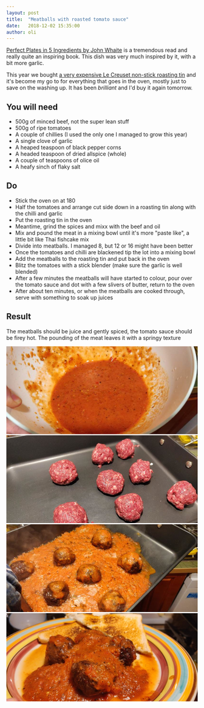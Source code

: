 ```yaml
---
layout: post
title:  "Meatballs with roasted tomato sauce"
date:   2018-12-02 15:35:00
author: oli
---
```


[Perfect Plates in 5 Ingredients by John Whaite](https://amzn.to/2zFuz6L) is a tremendous read and really quite an inspiring book.  This dish was very much inspired by it, with a bit more garlic.

This year we bought [a very expensive Le Creuset non-stick roasting tin](https://amzn.to/2zDS5Bc) and it's become my go to for everything that goes in the oven, mostly just to save on the washing up.  It has been *brilliant* and I'd buy it again tomorrow.

## You will need

* 500g of minced beef, not the super lean stuff
* 500g of ripe tomatoes
* A couple of chillies (I used the only one I managed to grow this year)
* A single clove of garlic
* A heaped teaspoon of black pepper corns
* A headed teaspoon of dried allspice (whole)
* A couple of teaspoons of olice oil
* A heafy sinch of flaky salt


## Do

* Stick the oven on at 180
* Half the tomatoes and arrange cut side down in a roasting tin along with the chilli and garlic
* Put the roasting tin in the oven
* Meantime, grind the spices and mixx with the beef and oil
* Mix and pound the meat in a mixing bowl until it's more "paste like", a little bit like Thai fishcake mix
* Divide into meatballs. I managed 8, but 12 or 16 might have been better
* Once the tomatoes and chilli are blackened tip the lot into a mixing bowl
* Add the meatballs to the roasting tin and put back in the oven
* Blitz the tomatoes with a stick blender (make sure the garlic is well blended)
* After a few minutes the meatballs will have started to colour, pour over the tomato sauce and dot with a few slivers of butter, return to the oven
* After about ten minutes, or when the meatballs are cooked through, serve with something to soak up juices

## Result

The meatballs should be juice and gently spiced, the tomato sauce should be firey hot.  The pounding of the meat leaves it with a springy texture

![Blitzed tomatoes](/images/roasted_meatballs/roasted_meatballs_01.jpg)
![Balls pre oven](/images/roasted_meatballs/roasted_meatballs_02.jpg)
![After a balast](/images/roasted_meatballs/roasted_meatballs_03.jpg)
![Get in my face](/images/roasted_meatballs/roasted_meatballs_04.jpg)
